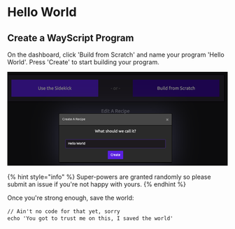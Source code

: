# Hello World

## Create a WayScript Program

On the dashboard, click 'Build from Scratch' and name your program 'Hello World'. Press 'Create' to start building your program.

![Create a new program from the dashboard.](../.gitbook/assets/screenshot-2019-07-15-11.43.27.png)

{% hint style="info" %}
 Super-powers are granted randomly so please submit an issue if you're not happy with yours.
{% endhint %}

Once you're strong enough, save the world:

```
// Ain't no code for that yet, sorry
echo 'You got to trust me on this, I saved the world'
```



